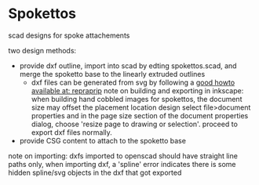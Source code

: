 Spokettos
=========
scad designs for spoke attachements

two design methods:
- provide dxf outline, import into scad by edting spokettos.scad, and merge the
spoketto base to the linearly extruded outlines 
  - dxf files can be generated from svg by following a [good howto available at: repraprip](http://repraprip.blogspot.com/2011/05/inkscape-to-openscad-dxf-tutorial.html) note on building and exporting in inkscape: when building hand cobbled images for spokettos, the document size may offset the placement location design select file>document properties and in the page size section of the document properties dialog, choose 'resize page to drawing or selection'. proceed to export dxf files normally.
- provide CSG content to attach to the spoketto base

note on importing: dxfs imported to openscad should have straight line paths
only, when importing dxf, a 'spline' error indicates there is some hidden
spline/svg objects in the dxf that got exported 

